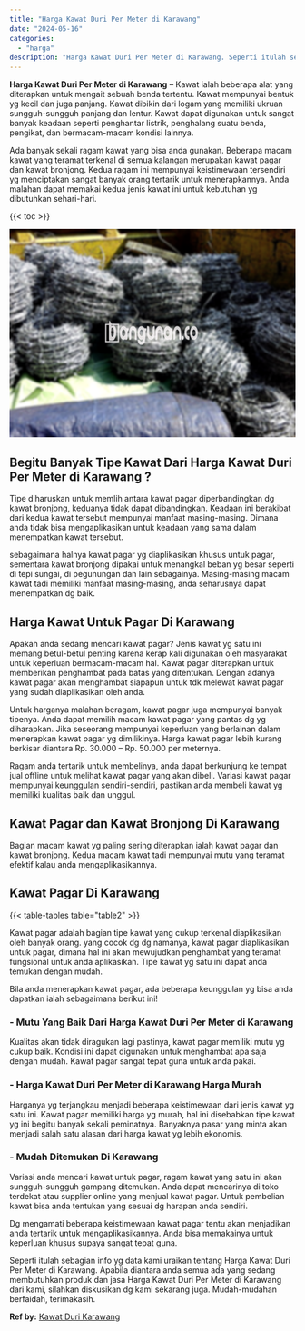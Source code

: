 ```yaml
---
title: "Harga Kawat Duri Per Meter di Karawang"
date: "2024-05-16"
categories: 
  - "harga"
description: "Harga Kawat Duri Per Meter di Karawang. Seperti itulah sebagian info yg data kami uraikan tentang Harga Kawat Duri Per Meter di Karawang. Apabila diantara an..."
---
```


**Harga Kawat Duri Per Meter di Karawang** – Kawat ialah beberapa alat yang diterapkan untuk mengait sebuah benda tertentu. Kawat mempunyai bentuk yg kecil dan juga panjang. Kawat dibikin dari logam yang memiliki ukruan sungguh-sungguh panjang dan lentur. Kawat dapat digunakan untuk sangat banyak keadaan seperti penghantar listrik, penghalang suatu benda, pengikat, dan bermacam-macam kondisi lainnya.

Ada banyak sekali ragam kawat yang bisa anda gunakan. Beberapa macam kawat yang teramat terkenal di semua kalangan merupakan kawat pagar dan kawat bronjong. Kedua ragam ini mempunyai keistimewaan tersendiri yg menciptakan sangat banyak orang tertarik untuk menerapkannya. Anda malahan dapat memakai kedua jenis kawat ini untuk kebutuhan yg dibutuhkan sehari-hari.

{{< toc >}}

![Harga Kawat Duri Per Meter di Karawang](/images/jual-kawat-murah28.png)

## Begitu Banyak Tipe Kawat Dari Harga Kawat Duri Per Meter di Karawang ?

Tipe diharuskan untuk memlih antara kawat pagar diperbandingkan dg kawat bronjong, keduanya tidak dapat dibandingkan. Keadaan ini berakibat dari kedua kawat tersebut mempunyai manfaat masing-masing. Dimana anda tidak bisa mengaplikasikan untuk keadaan yang sama dalam menempatkan kawat tersebut.

sebagaimana halnya kawat pagar yg diaplikasikan khusus untuk pagar, sementara kawat bronjong dipakai untuk menangkal beban yg besar seperti di tepi sungai, di pegunungan dan lain sebagainya. Masing-masing macam kawat tadi memiliki manfaat masing-masing, anda seharusnya dapat menempatkan dg baik.

## Harga Kawat Untuk Pagar Di Karawang

Apakah anda sedang mencari kawat pagar? Jenis kawat yg satu ini memang betul-betul penting karena kerap kali digunakan oleh masyarakat untuk keperluan bermacam-macam hal. Kawat pagar diterapkan untuk memberikan penghambat pada batas yang ditentukan. Dengan adanya kawat pagar akan menghambat siapapun untuk tdk melewat kawat pagar yang sudah diaplikasikan oleh anda.

Untuk harganya malahan beragam, kawat pagar juga mempunyai banyak tipenya. Anda dapat memilih macam kawat pagar yang pantas dg yg diharapkan. Jika seseorang mempunyai keperluan yang berlainan dalam menerapkan kawat pagar yg dimilikinya. Harga kawat pagar lebih kurang berkisar diantara Rp. 30.000 – Rp. 50.000 per meternya.

Ragam anda tertarik untuk membelinya, anda dapat berkunjung ke tempat jual offline untuk melihat kawat pagar yang akan dibeli. Variasi kawat pagar mempunyai keunggulan sendiri-sendiri, pastikan anda membeli kawat yg memiliki kualitas baik dan unggul.

## Kawat Pagar dan Kawat Bronjong Di Karawang

Bagian macam kawat yg paling sering diterapkan ialah kawat pagar dan kawat bronjong. Kedua macam kawat tadi mempunyai mutu yang teramat efektif kalau anda mengaplikasikannya.

## Kawat Pagar Di Karawang

{{< table-tables table="table2" >}}

Kawat pagar adalah bagian tipe kawat yang cukup terkenal diaplikasikan oleh banyak orang. yang cocok dg dg namanya, kawat pagar diaplikasikan untuk pagar, dimana hal ini akan mewujudkan penghambat yang teramat fungsional untuk anda aplikasikan. Tipe kawat yg satu ini dapat anda temukan dengan mudah.

Bila anda menerapkan kawat pagar, ada beberapa keunggulan yg bisa anda dapatkan ialah sebagaimana berikut ini!

### \- Mutu Yang Baik Dari Harga Kawat Duri Per Meter di Karawang

Kualitas akan tidak diragukan lagi pastinya, kawat pagar memiliki mutu yg cukup baik. Kondisi ini dapat digunakan untuk menghambat apa saja dengan mudah. Kawat pagar sangat tepat guna untuk anda pakai.

### \- Harga Kawat Duri Per Meter di Karawang Harga Murah

Harganya yg terjangkau menjadi beberapa keistimewaan dari jenis kawat yg satu ini. Kawat pagar memiliki harga yg murah, hal ini disebabkan tipe kawat yg ini begitu banyak sekali peminatnya. Banyaknya pasar yang minta akan menjadi salah satu alasan dari harga kawat yg lebih ekonomis.

### \- Mudah Ditemukan Di Karawang

Variasi anda mencari kawat untuk pagar, ragam kawat yang satu ini akan sungguh-sungguh gampang ditemukan. Anda dapat mencarinya di toko terdekat atau supplier online yang menjual kawat pagar. Untuk pembelian kawat bisa anda tentukan yang sesuai dg harapan anda sendiri.

Dg mengamati beberapa keistimewaan kawat pagar tentu akan menjadikan anda tertarik untuk mengaplikasikannya. Anda bisa memakainya untuk keperluan khusus supaya sangat tepat guna.

Seperti itulah sebagian info yg data kami uraikan tentang Harga Kawat Duri Per Meter di Karawang. Apabila diantara anda semua ada yang sedang membutuhkan produk dan jasa Harga Kawat Duri Per Meter di Karawang dari kami, silahkan diskusikan dg kami sekarang juga. Mudah-mudahan berfaidah, terimakasih.

**Ref by:** [Kawat Duri Karawang](https://id.wikipedia.org/wiki/Kawat)
